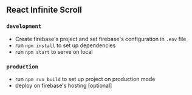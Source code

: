 ## React Infinite Scroll

### `development`
- Create firebase's project and set firebase's configuration in `.env` file
- run `npm install` to set up dependencies
- run `npm start` to serve on local

### `production`
- run `npm run build` to set up project on production mode
- deploy on firebase's hosting [optional]
